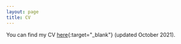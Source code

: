 ```yaml
---
layout: page
title: CV
---
```


You can find my CV [here](/pdfs/cv_october2021.pdf){:target="_blank"} (updated October 2021).